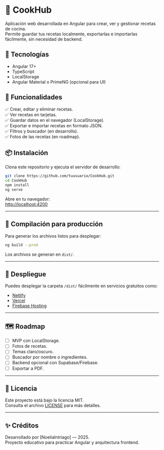 # 📖 CookHub

Aplicación web desarrollada en Angular para crear, ver y gestionar recetas de cocina.  
Permite guardar tus recetas localmente, exportarlas e importarlas fácilmente, sin necesidad de backend.  

## 🚀 Tecnologías
- Angular 17+
- TypeScript
- LocalStorage
- Angular Material o PrimeNG (opcional para UI)

## 🎯 Funcionalidades
✅ Crear, editar y eliminar recetas.  
✅ Ver recetas en tarjetas.  
✅ Guardar datos en el navegador (LocalStorage).  
✅ Exportar e importar recetas en formato JSON.  
✅ Filtros y buscador (en desarrollo).  
✅ Fotos de las recetas (en roadmap).  

## 📦 Instalación
Clona este repositorio y ejecuta el servidor de desarrollo:

```bash
git clone https://github.com/tuusuario/CookHub.git
cd CookHub
npm install
ng serve
```

Abre en tu navegador:  
[http://localhost:4200](http://localhost:4200)

---

## 📄 Compilación para producción
Para generar los archivos listos para desplegar:
```bash
ng build --prod
```

Los archivos se generan en `dist/`.

---

## 🚀 Despliegue
Puedes desplegar la carpeta `/dist/` fácilmente en servicios gratuitos como:
- [Netlify](https://www.netlify.com/)
- [Vercel](https://vercel.com/)
- [Firebase Hosting](https://firebase.google.com/products/hosting/)

---

## 🗺️ Roadmap
- [ ] MVP con LocalStorage.
- [ ] Fotos de recetas.
- [ ] Temas claro/oscuro.
- [ ] Buscador por nombre o ingredientes.
- [ ] Backend opcional con Supabase/Firebase.
- [ ] Exportar a PDF.

---

## 📜 Licencia
Este proyecto está bajo la licencia MIT.  
Consulta el archivo [LICENSE](LICENSE) para más detalles.

---

## ✨ Créditos
Desarrollado por [NoeliaIntriago] — 2025.  
Proyecto educativo para practicar Angular y arquitectura frontend.
